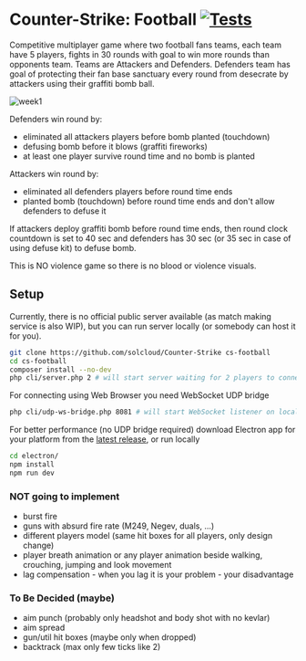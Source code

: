 # Counter-Strike: Football [![Tests](https://github.com/solcloud/Counter-Strike/actions/workflows/test.yml/badge.svg)](https://github.com/solcloud/Counter-Strike/actions/workflows/test.yml)

Competitive multiplayer game where two football fans teams, each team have 5 players, fights in 30 rounds with goal to win more rounds than opponents team.
Teams are Attackers and Defenders. Defenders team has goal of protecting their fan base sanctuary every round from desecrate by attackers using their graffiti bomb ball.

![week1](https://user-images.githubusercontent.com/74121353/190862209-653e8339-acb1-4feb-ac08-93bcdd944272.png)

Defenders win round by:
- eliminated all attackers players before bomb planted (touchdown)
- defusing bomb before it blows (graffiti fireworks)
- at least one player survive round time and no bomb is planted

Attackers win round by:
- eliminated all defenders players before round time ends
- planted bomb (touchdown) before round time ends and don't allow defenders to defuse it

If attackers deploy graffiti bomb before round time ends, then round clock countdown is set to 40 sec and defenders has 30 sec (or 35 sec in case of using defuse kit) to defuse bomb.

This is NO violence game so there is no blood or violence visuals.

## Setup

Currently, there is no official public server available (as match making service is also WIP), but you can run server locally (or somebody can host it for you).

```bash
git clone https://github.com/solcloud/Counter-Strike cs-football
cd cs-football
composer install --no-dev
php cli/server.php 2 # will start server waiting for 2 players to connect
```

For connecting using Web Browser you need WebSocket UDP bridge

```bash
php cli/udp-ws-bridge.php 8081 # will start WebSocket listener on localhost:8081
```

For better performance (no UDP bridge required) download Electron app for your platform from the [latest release](https://github.com/solcloud/Counter-Strike/releases/latest), or run locally

```bash
cd electron/
npm install
npm run dev
```

### NOT going to implement
- burst fire
- guns with absurd fire rate (M249, Negev, duals, ...)
- different players model (same hit boxes for all players, only design change)
- player breath animation or any player animation beside walking, crouching, jumping and look movement
- lag compensation - when you lag it is your problem - your disadvantage

### To Be Decided (maybe)
- aim punch (probably only headshot and body shot with no kevlar)
- aim spread
- gun/util hit boxes (maybe only when dropped)
- backtrack (max only few ticks like 2)
